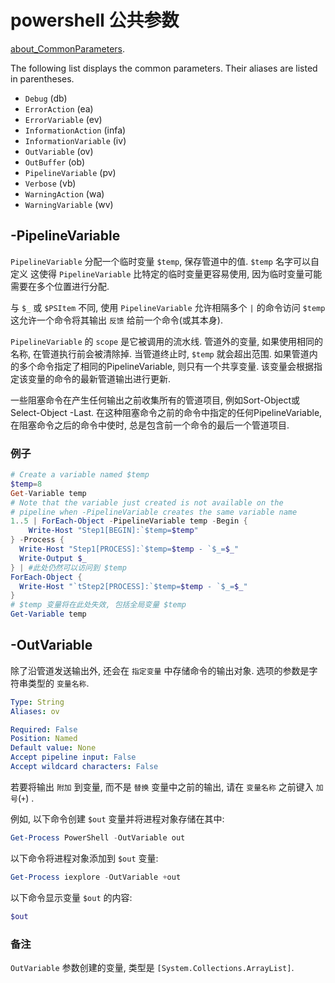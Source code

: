 # powershell 公共参数

[about_CommonParameters](https://docs.microsoft.com/en-us/powershell/module/microsoft.powershell.core/about/about_commonparameters).

The following list displays the common parameters.
Their aliases are listed in parentheses.

+ `Debug` (db)
+ `ErrorAction` (ea)
+ `ErrorVariable` (ev)
+ `InformationAction` (infa)
+ `InformationVariable` (iv)
+ `OutVariable` (ov)
+ `OutBuffer` (ob)
+ `PipelineVariable` (pv)
+ `Verbose` (vb)
+ `WarningAction` (wa)
+ `WarningVariable` (wv)

## -PipelineVariable

`PipelineVariable` 分配一个临时变量 `$temp`, 保存管道中的值.
`$temp` 名字可以自定义
这使得 `PipelineVariable` 比特定的临时变量更容易使用,
因为临时变量可能需要在多个位置进行分配.

与 `$_` 或 `$PSItem` 不同,
使用 `PipelineVariable` 允许相隔多个 `|` 的命令访问 `$temp`
这允许一个命令将其输出 `反馈` 给前一个命令(或其本身).

`PipelineVariable` 的 `scope` 是它被调用的流水线.
管道外的变量, 如果使用相同的名称, 在管道执行前会被清除掉.
当管道终止时, `$temp` 就会超出范围.
如果管道内的多个命令指定了相同的PipelineVariable, 则只有一个共享变量.
该变量会根据指定该变量的命令的最新管道输出进行更新.

一些阻塞命令在产生任何输出之前收集所有的管道项目,
例如Sort-Object或Select-Object -Last.
在这种阻塞命令之前的命令中指定的任何PipelineVariable,
在阻塞命令之后的命令中使时, 总是包含前一个命令的最后一个管道项目.

### 例子

```powershell
# Create a variable named $temp
$temp=8
Get-Variable temp
# Note that the variable just created is not available on the
# pipeline when -PipelineVariable creates the same variable name
1..5 | ForEach-Object -PipelineVariable temp -Begin {
    Write-Host "Step1[BEGIN]:`$temp=$temp"
} -Process {
  Write-Host "Step1[PROCESS]:`$temp=$temp - `$_=$_"
  Write-Output $_
} | #此处仍然可以访问到 $temp
ForEach-Object {
  Write-Host "`tStep2[PROCESS]:`$temp=$temp - `$_=$_"
}
# $temp 变量将在此处失效, 包括全局变量 $temp
Get-Variable temp
```

## -OutVariable

除了沿管道发送输出外, 还会在 `指定变量` 中存储命令的输出对象.
选项的参数是字符串类型的 `变量名称`.

```YAML
Type: String
Aliases: ov

Required: False
Position: Named
Default value: None
Accept pipeline input: False
Accept wildcard characters: False
```

若要将输出 `附加` 到变量,
而不是 `替换` 变量中之前的输出, 请在 `变量名称` 之前键入 `加号`(`+`) .

例如, 以下命令创建 `$out` 变量并将进程对象存储在其中:

```PowerShell
Get-Process PowerShell -OutVariable out
```

以下命令将进程对象添加到 `$out` 变量:

```PowerShell
Get-Process iexplore -OutVariable +out
```

以下命令显示变量 `$out` 的内容:

```PowerShell
$out
```

### 备注

`OutVariable` 参数创建的变量, 类型是 `[System.Collections.ArrayList]`.
